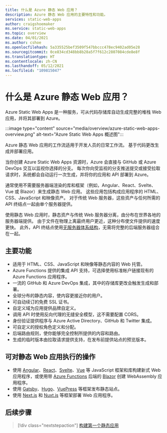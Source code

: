```yaml
---
title: 什么是 Azure 静态 Web 应用？
description: Azure 静态 Web 应用的主要特性和功能。
services: static-web-apps
author: craigshoemaker
ms.service: static-web-apps
ms.topic: overview
ms.date: 04/01/2021
ms.author: cshoe
ms.openlocfilehash: 5a335525bef3509f547bbccc478ec9402ad05e28
ms.sourcegitcommit: 0ce834cd348bb8b28a5f7f612c2807084cde8e8f
ms.translationtype: HT
ms.contentlocale: zh-CN
ms.lasthandoff: 05/12/2021
ms.locfileid: "109815047"
---
```

# <a name="what-is-azure-static-web-apps"></a>什么是 Azure 静态 Web 应用？

Azure Static Web Apps 是一种服务，可从代码存储库自动生成完整的堆栈 Web 应用，并将其部署到 Azure。

:::image type="content" source="media/overview/azure-static-web-apps-overview.png" alt-text="Azure Static Web Apps 概述图":::

Azure 静态 Web 应用的工作流适用于开发人员的日常工作流。 基于代码更改生成并部署应用。

当你创建 Azure Static Web Apps 资源时，Azure 会直接与 GitHub 或 Azure DevOps 交互以监视你选择的分支。 每次你向受监视的分支推送提交或接受拉取请求时，系统都会自动运行一次生成，并将你的应用和 API 部署到 Azure。

通常使用不需要服务器端渲染的库和框架（例如，Angular、React、Svelte、Vue 或 Blazor）来生成静态 Web 应用。 这些应用包括构成应用程序的 HTML、CSS、JavaScript 和映像资产。 对于传统 Web 服务器，这些资产与任何所需的 API 终结点一起由单个服务器提供。

使用静态 Web 应用时，静态资产与传统 Web 服务器分离，由分布在世界各地的服务器端提供。 由于文件在物理上离最终用户更近，这种分布使文件提供的速度更快。 此外，API 终结点使用[无服务器体系结构](../azure-functions/functions-overview.md)，无需将完整的后端服务器组合在一起。

## <a name="key-features"></a>主要功能

- 适用于 HTML、CSS、JavaScript 和映像等静态内容的 Web 托管。
- Azure Functions 提供的集成 API 支持，可选择使用标准帐户链接现有的 Azure Functions 应用程序。
- 一流的 GitHub 和 Azure DevOps 集成，其中的存储库更改会触发生成和部署。
- 全球分布的静态内容，使内容更接近你的用户。
- 可自动续订的免费 SSL 证书。
- 自定义域为应用提供品牌自定义。
- 调用 API 时使用反向代理的无缝安全模型，这不需要配置 CORS。
- 身份验证提供程序与 Azure Active Directory、GitHub 和 Twitter 集成。
- 可自定义的授权角色定义和分配。
- 后端路由规则，使你能够完全控制所提供的内容和路由。
- 生成的临时版本由拉取请求提供支持，在发布前提供站点的预览版本。

## <a name="what-you-can-do-with-static-web-apps"></a>可对静态 Web 应用执行的操作

- 使用 [Angular](getting-started.md?tabs=angular)、[React](getting-started.md?tabs=react)、[Svelte](/learn/modules/publish-app-service-static-web-app-api/)、[Vue](getting-started.md?tabs=vue) 等 JavaScript 框架和库构建新式 Web 应用程序，或使用带 [Azure Functions](apis.md) 后端的 [Blazor](./deploy-blazor.md) 创建 WebAssembly 应用程序。
- 使用 [Gatsby](publish-gatsby.md)、[Hugo](publish-hugo.md)、[VuePress](publish-vuepress.md) 等框架发布静态站点。
- 使用 [Next.js](deploy-nextjs.md) 和 [Nuxt.js](deploy-nuxtjs.md) 等框架部署 Web 应用程序。

## <a name="next-steps"></a>后续步骤

> [!div class="nextstepaction"]
> [构建第一个静态应用](getting-started.md)
